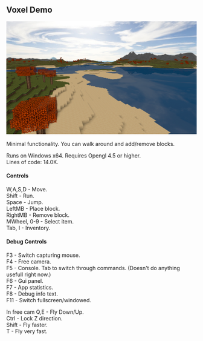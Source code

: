 ## Voxel Demo

![Screenshot1](https://raw.githubusercontent.com/guitarfreak/VoxelDemo/master/screenshot.png)

Minimal functionality. You can walk around and add/remove blocks.

Runs on Windows x64. Requires Opengl 4.5 or higher.  
Lines of code: 14.0K.

#### Controls

W,A,S,D     - Move.  
Shift       - Run.  
Space       - Jump.  
LeftMB      - Place block.  
RightMB     - Remove block.  
MWheel, 0-9 - Select item.  
Tab, I      - Inventory.

#### Debug Controls

F3  - Switch capturing mouse.  
F4  - Free camera.  
F5  - Console. Tab to switch through commands. (Doesn't do anything usefull right now.)  
F6  - Gui panel.  
F7  - App statistics.  
F8  - Debug info text.  
F11 - Switch fullscreen/windowed.  

In free cam
Q,E   - Fly Down/Up.  
Ctrl  - Lock Z direction.  
Shift - Fly faster.  
T     - Fly very fast.  
